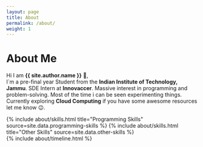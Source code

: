 ```yaml
---
layout: page
title: About
permalink: /about/
weight: 1
---
```


# **About Me**

Hi I am **{{ site.author.name }}** :wave:,<br>
I`m a pre-final year Student from the **Indian Institute of Technology, Jammu**. SDE Intern at **Innovaccer**. Massive interest in programming and problem-solving. Most of the time i can be seen experimenting things. Currently exploring **Cloud Computing** if you have some awesome resources let me know 😉.   

<div class="row">
{% include about/skills.html title="Programming Skills" source=site.data.programming-skills %}
{% include about/skills.html title="Other Skills" source=site.data.other-skills %}
</div>

<div class="row">
{% include about/timeline.html %}
</div>
